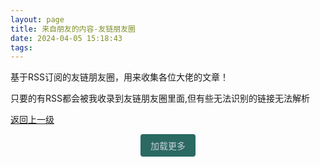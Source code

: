 ```yaml
---
layout: page
title: 来自朋友的内容-友链朋友圈
date: 2024-04-05 15:18:43
tags:
---
```


基于RSS订阅的友链朋友圈，用来收集各位大佬的文章！

只要的有RSS都会被我收录到友链朋友圈里面,但有些无法识别的链接无法解析

[返回上一级](/link/)

<div class="message-friend">
    <style>
        .message-friend {
            display: flex;
            flex-direction: column;
            align-items: center;
        }
        div#messages-container {
            max-width: 850px;
        }
        .chat-container {
            max-width: 750px;
            margin: 20px auto;
            background-color: var(--theme-bgcolor);
            border-radius: 8px;
            box-shadow: 0 0 10px rgba(0, 0, 0, 0.1);
            overflow: hidden;
        }
        .message {
            display: flex;
            align-items: flex-start;
            margin: 10px;
            flex-wrap: wrap;
            min-height: 50px;
            border-style: solid;
            border-radius: 5px;
            border-color: #A9A9A9;
            border-width: 2px;
        }
        .username {
            font-weight: bold;
            margin-bottom: 5px;
        }
        .username a {
            text-decoration: none;
            color: #2bbc8a;
        }
        .text {
            word-wrap: break-word;
            color: var(--theme-font)
        }
        div.messager-time {
            font-size: 14px;
            color: #000;
        }
        @media (prefers-color-scheme: dark) {
            div.messager-time {
                font-size: 14px;
                color: #A9A9A9;
            }
        }
        .message-content {
            margin: 12px 12px 12px 12px;
        }
        #load-more-btn {
            background-color: #2b6963;
            color: #fff;
            padding: 8px 16px;
            border: none;
            border-radius: 4px;
            cursor: pointer;
            transition: transform 0.3s ease;
            /* 添加过渡效果 */
        }
        /* 悬浮时的按钮样式 */
        #load-more-btn:hover {
            transform: translateY(-2px);
            /* 向上浮动2个像素 */
        }
        #load-more-btn span {
            display: inline-block;
            vertical-align: middle;
            color: rgba(201, 209, 217);
            font-size: 14px;
        }
    </style>
    <div id="messages-container"></div>
    <button id="load-more-btn">
        <span>
            加载更多
        </span>
    </button>
    <script type="text/javascript" src="/js/friend.js"></script>
</div>